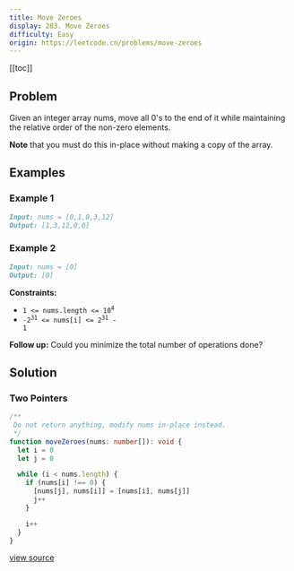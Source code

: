 ```yaml
---
title: Move Zeroes
display: 283. Move Zeroes
difficulty: Easy
origin: https://leetcode.cn/problems/move-zeroes
---
```


[[toc]]

## Problem

Given an integer array nums, move all 0's to the end of it while maintaining the relative order of the non-zero elements.

**Note** that you must do this in-place without making a copy of the array.

## Examples

### Example 1

```md
Input: nums = [0,1,0,3,12]
Output: [1,3,12,0,0]
```

### Example 2

```md
Input: nums = [0]
Output: [0]
```

**Constraints:**

- <code>1 <= nums.length <= 10<sup>4</sup></code>
- <code>-2<sup>31</sup> <= nums[i] <= 2<sup>31</sup> - 1</code>

**Follow up:** Could you minimize the total number of operations done?

## Solution

### Two Pointers

```ts
/**
 Do not return anything, modify nums in-place instead.
 */
function moveZeroes(nums: number[]): void {
  let i = 0
  let j = 0

  while (i < nums.length) {
    if (nums[i] !== 0) {
      [nums[j], nums[i]] = [nums[i], nums[j]]
      j++
    }

    i++
  }
}
```

[view source](https://leetcode.cn/problems/move-zeroes)
